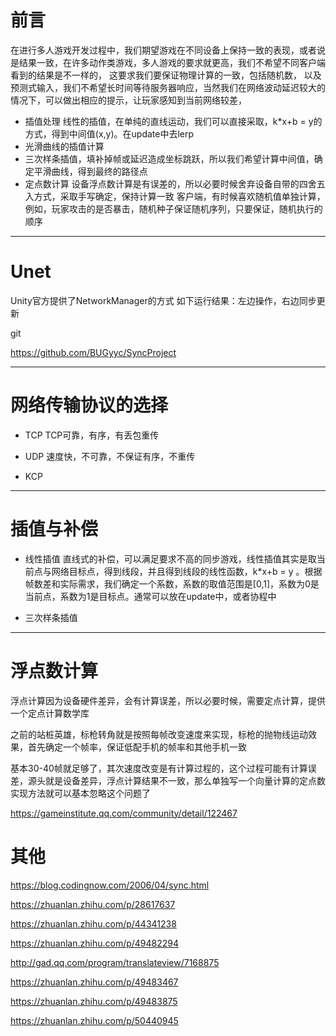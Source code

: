 
# 前言
在进行多人游戏开发过程中，我们期望游戏在不同设备上保持一致的表现，或者说是结果一致，在许多动作类游戏，多人游戏的要求就更高，我们不希望不同客户端看到的结果是不一样的，
这要求我们要保证物理计算的一致，包括随机数，
以及预测式输入，我们不希望长时间等待服务器响应，当然我们在网络波动延迟较大的情况下，可以做出相应的提示，让玩家感知到当前网络较差，

- 插值处理
线性的插值，在单纯的直线运动，我们可以直接采取，k*x+b = y的方式，得到中间值(x,y)。在update中去lerp
- 光滑曲线的插值计算
- 三次样条插值，填补掉帧或延迟造成坐标跳跃，所以我们希望计算中间值，确定平滑曲线，得到最终的路径点
- 定点数计算
设备浮点数计算是有误差的，所以必要时候舍弃设备自带的四舍五入方式，采取手写确定，保持计算一致
客户端，有时候喜欢随机值单独计算，例如，玩家攻击的是否暴击，随机种子保证随机序列，只要保证，随机执行的顺序


---

# Unet
Unity官方提供了NetworkManager的方式
如下运行结果：左边操作，右边同步更新

git

https://github.com/BUGyyc/SyncProject

---

# 网络传输协议的选择

- TCP
TCP可靠，有序，有丢包重传
- UDP
速度快，不可靠，不保证有序，不重传

- KCP

---

# 插值与补偿

- 线性插值
直线式的补偿，可以满足要求不高的同步游戏，线性插值其实是取当前点与网络目标点，得到线段，并且得到线段的线性函数，k*x+b = y 。根据帧数差和实际需求，我们确定一个系数，系数的取值范围是[0,1]，系数为0是当前点，系数为1是目标点。通常可以放在update中，或者协程中

- 三次样条插值


---

# 浮点数计算

浮点计算因为设备硬件差异，会有计算误差，所以必要时候，需要定点计算，提供一个定点计算数学库

之前的站桩英雄，标枪转角就是按照每帧改变速度来实现，标枪的抛物线运动效果，首先确定一个帧率，保证低配手机的帧率和其他手机一致

基本30-40帧就足够了，其次速度改变是有计算过程的，这个过程可能有计算误差，源头就是设备差异，浮点计算结果不一致，那么单独写一个向量计算的定点数实现方法就可以基本忽略这个问题了

https://gameinstitute.qq.com/community/detail/122467

# 其他

https://blog.codingnow.com/2006/04/sync.html

https://zhuanlan.zhihu.com/p/28617637

https://zhuanlan.zhihu.com/p/44341238

https://zhuanlan.zhihu.com/p/49482294

http://gad.qq.com/program/translateview/7168875

https://zhuanlan.zhihu.com/p/49483467

https://zhuanlan.zhihu.com/p/49483875


https://zhuanlan.zhihu.com/p/50440945